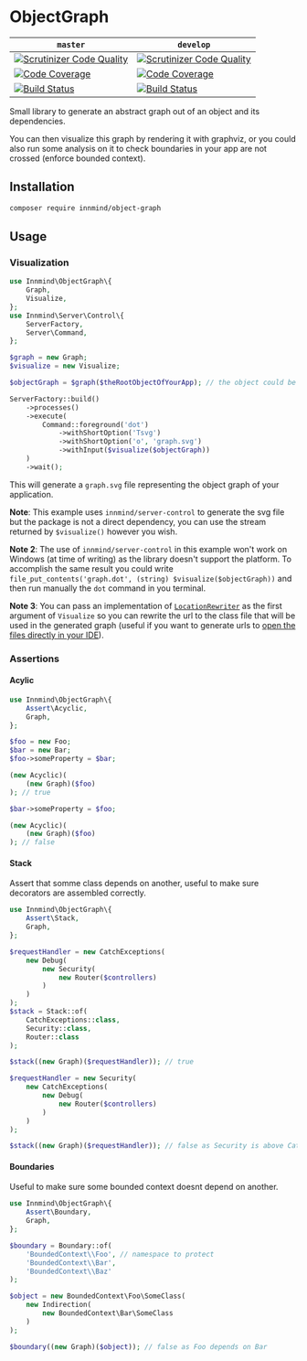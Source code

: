 # ObjectGraph

| `master` | `develop` |
|----------|-----------|
| [![Scrutinizer Code Quality](https://scrutinizer-ci.com/g/Innmind/ObjectGraph/badges/quality-score.png?b=master)](https://scrutinizer-ci.com/g/Innmind/Http/?branch=master) | [![Scrutinizer Code Quality](https://scrutinizer-ci.com/g/Innmind/ObjectGraph/badges/quality-score.png?b=develop)](https://scrutinizer-ci.com/g/Innmind/Http/?branch=develop) |
| [![Code Coverage](https://scrutinizer-ci.com/g/Innmind/ObjectGraph/badges/coverage.png?b=master)](https://scrutinizer-ci.com/g/Innmind/Http/?branch=master) | [![Code Coverage](https://scrutinizer-ci.com/g/Innmind/ObjectGraph/badges/coverage.png?b=develop)](https://scrutinizer-ci.com/g/Innmind/Http/?branch=develop) |
| [![Build Status](https://scrutinizer-ci.com/g/Innmind/ObjectGraph/badges/build.png?b=master)](https://scrutinizer-ci.com/g/Innmind/Http/build-status/master) | [![Build Status](https://scrutinizer-ci.com/g/Innmind/ObjectGraph/badges/build.png?b=develop)](https://scrutinizer-ci.com/g/Innmind/Http/build-status/develop) |

Small library to generate an abstract graph out of an object and its dependencies.

You can then visualize this graph by rendering it with graphviz, or you could also run some analysis on it to check boundaries in your app are not crossed (enforce bounded context).

## Installation

```sh
composer require innmind/object-graph
```

## Usage

### Visualization

```php
use Innmind\ObjectGraph\{
    Graph,
    Visualize,
};
use Innmind\Server\Control\{
    ServerFactory,
    Server\Command,
};

$graph = new Graph;
$visualize = new Visualize;

$objectGraph = $graph($theRootObjectOfYourApp); // the object could be the framework instance for example

ServerFactory::build()
    ->processes()
    ->execute(
        Command::foreground('dot')
            ->withShortOption('Tsvg')
            ->withShortOption('o', 'graph.svg')
            ->withInput($visualize($objectGraph))
    )
    ->wait();
```

This will generate a `graph.svg` file representing the object graph of your application.

**Note**: This example uses `innmind/server-control` to generate the svg file but the package is not a direct dependency, you can use the stream returned by `$visualize()` however you wish.

**Note 2**: The use of `innmind/server-control` in this example won't work on Windows (at time of writing) as the library doesn't support the platform. To accomplish the same result you could write `file_put_contents('graph.dot', (string) $visualize($objectGraph))` and then run manually the `dot` command in you terminal.

**Note 3**: You can pass an implementation of [`LocationRewriter`](src/LocationRewriter.php) as the first argument of `Visualize` so you can rewrite the url to the class file that will be used in the generated graph (useful if you want to generate urls to [open the files directly in your IDE](https://github.com/sanduhrs/phpstorm-url-handler#usage)).

### Assertions

#### Acylic

```php
use Innmind\ObjectGraph\{
    Assert\Acyclic,
    Graph,
};

$foo = new Foo;
$bar = new Bar;
$foo->someProperty = $bar;

(new Acyclic)(
    (new Graph)($foo)
); // true

$bar->someProperty = $foo;

(new Acyclic)(
    (new Graph)($foo)
); // false
```

#### Stack

Assert that somme class depends on another, useful to make sure decorators are assembled correctly.

```php
use Innmind\ObjectGraph\{
    Assert\Stack,
    Graph,
};

$requestHandler = new CatchExceptions(
    new Debug(
        new Security(
            new Router($controllers)
        )
    )
);
$stack = Stack::of(
    CatchExceptions::class,
    Security::class,
    Router::class
);

$stack((new Graph)($requestHandler)); // true

$requestHandler = new Security(
    new CatchExceptions(
        new Debug(
            new Router($controllers)
        )
    )
);

$stack((new Graph)($requestHandler)); // false as Security is above CatchExceptions
```

#### Boundaries

Useful to make sure some bounded context doesnt depend on another.

```php
use Innmind\ObjectGraph\{
    Assert\Boundary,
    Graph,
};

$boundary = Boundary::of(
    'BoundedContext\\Foo', // namespace to protect
    'BoundedContext\\Bar',
    'BoundedContext\\Baz'
);

$object = new BoundedContext\Foo\SomeClass(
    new Indirection(
        new BoundedContext\Bar\SomeClass
    )
);

$boundary((new Graph)($object)); // false as Foo depends on Bar
```
